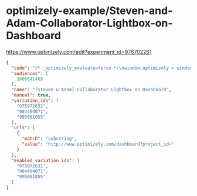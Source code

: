 optimizely-example/Steven-and-Adam-Collaborator-Lightbox-on-Dashboard
====================================================================

https://www.optimizely.com/edit?experiment_id=976702261

```json
{
  "code": "/* _optimizely_evaluate=force */\nwindow.optimizely = window.optimizely || [];\noptimizely.$(\"#settings-dialog-container div[data-bind*='users']\").live(\"mousedown\", function() {\n  window.optimizely.push(['trackEvent', 'collaborators_lightbox_engagement']);\n});\noptimizely.$(\"#settings-dialog-container div[data-bind*='users'] #send-invite\").live(\"mousedown\", function() {\n  window.optimizely.push(['trackEvent', 'collaborators_lightbox_send_invite']);\n});\n/* _optimizely_evaluate=safe */",
  "audiences": [
    1006641469
  ],
  "name": "[Steven & Adam] Collaborator Lightbox on Dashboard",
  "manual": true,
  "variation_ids": [
    "975972631",
    "984494071",
    "995001055"
  ],
  "urls": [
    {
      "match": "substring",
      "value": "http://www.optimizely.com/dashboard?project_id="
    }
  ],
  "enabled_variation_ids": [
    "975972631",
    "984494071",
    "995001055"
  ]
}
```